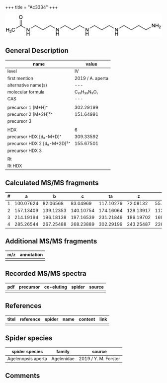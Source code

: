 +++
title = "Ac3334"
+++

![](/img/Ac3334.png)

## General Description

| name                        | value            |
|-----------------------------|------------------|
| level                       | IV               |
| first mention               | 2019 / A. aperta |
| alternative name(s)         | ---              |
| molecular formula           | C₁₅H₃₅N₅O₁       |
| CAS                         | ---              |
|                             |                  |
| precursor 1 [M+H]⁺          | 302.29199        |
| precursor 2 [M+2H]²⁺        | 151.64991        |
| precursor 3                 |                  |
|                             |                  |
| HDX                         | 6                |
| precursor HDX   [d₆-M+D]⁺   | 309.33592        |
| precursor HDX 2 [d₆-M+2D]²⁺ | 155.67501        |
| precursor HDX 3             |                  |
|                             |                  |
| Rt                          |                  |
| Rt HDX                      |                  |

## Calculated MS/MS fragments

| # | a         | b         | c         | ta        | z         | y         | tz        |
|---|-----------|-----------|-----------|-----------|-----------|-----------|-----------|
| 1 | 100.07624 | 82.06568  | 83.04969  | 117.10279 | 72.08132  | 55.05477  | 89.10787  |
| 2 | 157.13409 | 139.12353 | 140.10754 | 174.16064 | 129.13917 | 112.11262 | 146.16572 |
| 3 | 214.19194 | 196.18138 | 197.16539 | 231.21849 | 186.19702 | 169.17047 | 203.22357 |
| 4 | 285.26544 | 267.25488 | 268.23889 | 302.29199 | 243.25487 | 226.22832 | 260.28142 |

## Additional MS/MS fragments

| m/z       | annotation |
|-----------|------------|
|           |            |

## Recorded MS/MS spectra

| pdf | precursor | co-eluting | spider    | source                              |
|-----|-----------|------------|-----------|-------------------------------------|
|     |           |            |           |                                     |

## References

| titel     | reference   | spider    | name   | content  | link |
|-----------|-------------|-----------|--------|----------|-----|
|           |             |           |        |          |     |

## Spider species

| spider species     | family     | source               |
|--------------------|------------|----------------------|
| Agelenopsis aperta | Agelenidae | 2019 / Y. M. Forster |

## Comments